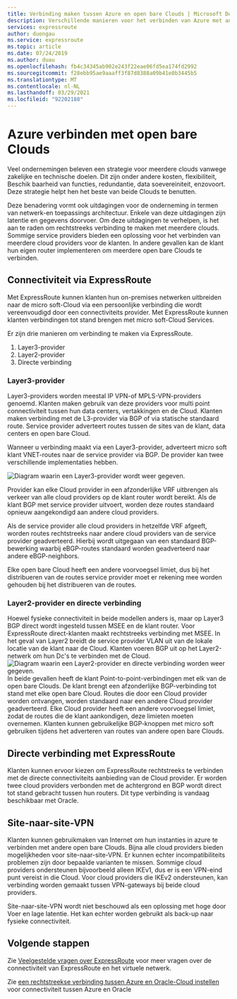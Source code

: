 ```yaml
---
title: Verbinding maken tussen Azure en open bare Clouds | Microsoft Docs
description: Verschillende manieren voor het verbinden van Azure met andere open bare Clouds beschrijven
services: expressroute
author: duongau
ms.service: expressroute
ms.topic: article
ms.date: 07/24/2019
ms.author: duau
ms.openlocfilehash: fb4c34345ab902e243f22eae06fd5ea174fd2992
ms.sourcegitcommit: f28ebb95ae9aaaff3f87d8388a09b41e0b3445b5
ms.translationtype: MT
ms.contentlocale: nl-NL
ms.lasthandoff: 03/29/2021
ms.locfileid: "92202188"
---
```

# <a name="connecting-azure-with-public-clouds"></a>Azure verbinden met open bare Clouds

Veel ondernemingen beleven een strategie voor meerdere clouds vanwege zakelijke en technische doelen. Dit zijn onder andere kosten, flexibiliteit, Beschik baarheid van functies, redundantie, data soevereiniteit, enzovoort. Deze strategie helpt hen het beste van beide Clouds te benutten. 

Deze benadering vormt ook uitdagingen voor de onderneming in termen van netwerk-en toepassings architectuur. Enkele van deze uitdagingen zijn latentie en gegevens doorvoer. Om deze uitdagingen te verhelpen, is het aan te raden om rechtstreeks verbinding te maken met meerdere clouds. Sommige service providers bieden een oplossing voor het verbinden van meerdere cloud providers voor de klanten. In andere gevallen kan de klant hun eigen router implementeren om meerdere open bare Clouds te verbinden.
## <a name="connectivity-via-expressroute"></a>Connectiviteit via ExpressRoute
Met ExpressRoute kunnen klanten hun on-premises netwerken uitbreiden naar de micro soft-Cloud via een persoonlijke verbinding die wordt vereenvoudigd door een connectiviteits provider. Met ExpressRoute kunnen klanten verbindingen tot stand brengen met micro soft-Cloud Services.

Er zijn drie manieren om verbinding te maken via ExpressRoute.

1. Layer3-provider
2. Layer2-provider
3. Directe verbinding

### <a name="layer3-provider"></a>Layer3-provider

Layer3-providers worden meestal IP VPN-of MPLS-VPN-providers genoemd. Klanten maken gebruik van deze providers voor multi point connectiviteit tussen hun data centers, vertakkingen en de Cloud. Klanten maken verbinding met de L3-provider via BGP of via statische standaard route. Service provider adverteert routes tussen de sites van de klant, data centers en open bare Cloud. 
 
Wanneer u verbinding maakt via een Layer3-provider, adverteert micro soft klant VNET-routes naar de service provider via BGP. De provider kan twee verschillende implementaties hebben.

![Diagram waarin een Layer3-provider wordt weer gegeven.](media/expressroute-connect-azure-to-public-cloud/azure-to-public-clouds-l3.png)

Provider kan elke Cloud provider in een afzonderlijke VRF uitbrengen als verkeer van alle cloud providers op de klant router wordt bereikt. Als de klant BGP met service provider uitvoert, worden deze routes standaard opnieuw aangekondigd aan andere cloud providers. 

Als de service provider alle cloud providers in hetzelfde VRF afgeeft, worden routes rechtstreeks naar andere cloud providers van de service provider geadverteerd. Hierbij wordt uitgegaan van een standaard BGP-bewerking waarbij eBGP-routes standaard worden geadverteerd naar andere eBGP-neighbors.

Elke open bare Cloud heeft een andere voorvoegsel limiet, dus bij het distribueren van de routes service provider moet er rekening mee worden gehouden bij het distribueren van de routes.

### <a name="layer2-provider-and-direct-connection"></a>Layer2-provider en directe verbinding

Hoewel fysieke connectiviteit in beide modellen anders is, maar op Layer3 BGP direct wordt ingesteld tussen MSEE en de klant router. Voor ExpressRoute direct-klanten maakt rechtstreeks verbinding met MSEE. In het geval van Layer2 breidt de service provider VLAN uit van de lokale locatie van de klant naar de Cloud. Klanten voeren BGP uit op het Layer2-netwerk om hun Dc's te verbinden met de Cloud.
![Diagram waarin een Layer2-provider en directe verbinding worden weer gegeven.](media/expressroute-connect-azure-to-public-cloud/azure-to-public-clouds-l2.png)
In beide gevallen heeft de klant Point-to-point-verbindingen met elk van de open bare Clouds. De klant brengt een afzonderlijke BGP-verbinding tot stand met elke open bare Cloud. Routes die door een Cloud provider worden ontvangen, worden standaard naar een andere Cloud provider geadverteerd. Elke Cloud provider heeft een andere voorvoegsel limiet, zodat de routes die de klant aankondigen, deze limieten moeten overnemen. Klanten kunnen gebruikelijke BGP-knoppen met micro soft gebruiken tijdens het adverteren van routes van andere open bare Clouds.

## <a name="direct-connection-with-expressroute"></a>Directe verbinding met ExpressRoute

Klanten kunnen ervoor kiezen om ExpressRoute rechtstreeks te verbinden met de directe connectiviteits aanbieding van de Cloud provider. Er worden twee cloud providers verbonden met de achtergrond en BGP wordt direct tot stand gebracht tussen hun routers. Dit type verbinding is vandaag beschikbaar met Oracle.

## <a name="site-to-site-vpn"></a>Site-naar-site-VPN

Klanten kunnen gebruikmaken van Internet om hun instanties in azure te verbinden met andere open bare Clouds. Bijna alle cloud providers bieden mogelijkheden voor site-naar-site-VPN. Er kunnen echter incompatibiliteits problemen zijn door bepaalde varianten te missen. Sommige cloud providers ondersteunen bijvoorbeeld alleen IKEv1, dus er is een VPN-eind punt vereist in die Cloud. Voor cloud providers die IKEv2 ondersteunen, kan verbinding worden gemaakt tussen VPN-gateways bij beide cloud providers.

Site-naar-site-VPN wordt niet beschouwd als een oplossing met hoge door Voer en lage latentie. Het kan echter worden gebruikt als back-up naar fysieke connectiviteit.

## <a name="next-steps"></a>Volgende stappen
Zie [Veelgestelde vragen over ExpressRoute][ER-FAQ] voor meer vragen over de connectiviteit van ExpressRoute en het virtuele netwerk.

Zie [een rechtstreekse verbinding tussen Azure en Oracle-Cloud instellen][ER-OCI] voor connectiviteit tussen Azure en Oracle

<!--Link References-->
[ER-FAQ]: ./expressroute-faqs.md
[ER-OCI]: ../virtual-machines/workloads/oracle/configure-azure-oci-networking.md
